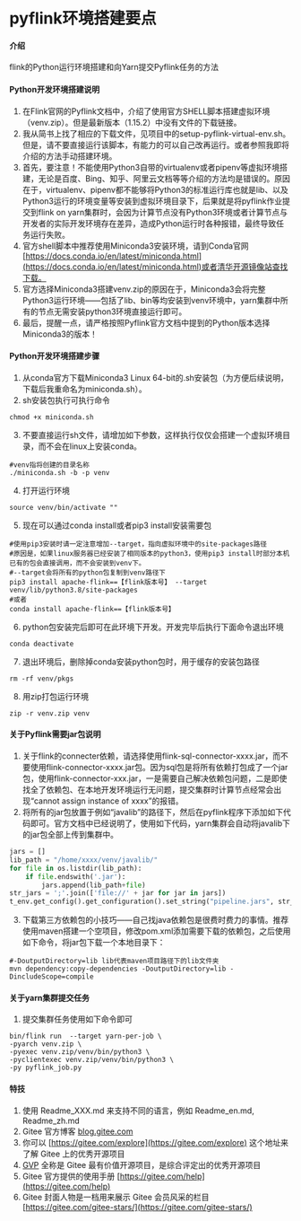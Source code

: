 # pyflink环境搭建要点

#### 介绍
flink的Python运行环境搭建和向Yarn提交Pyflink任务的方法

#### Python开发环境搭建说明

1.  在Flink官网的Pyflink文档中，介绍了使用官方SHELL脚本搭建虚拟环境（venv.zip）。但是最新版本（1.15.2）中没有文件的下载链接。
2.  我从简书上找了相应的下载文件，见项目中的setup-pyflink-virtual-env.sh。但是，请不要直接运行该脚本，有能力的可以自己改再运行。或者参照我即将介绍的方法手动搭建环境。
3.  首先，要注意！不能使用Python3自带的virtualenv或者pipenv等虚拟环境搭建，无论是百度、Bing、知乎、阿里云文档等等介绍的方法均是错误的。原因在于，virtualenv、pipenv都不能够将Python3的标准运行库也就是lib、以及Python3运行的环境变量等安装到虚拟环境目录下，后果就是将pyflink作业提交到flink on yarn集群时，会因为计算节点没有Python3环境或者计算节点与开发者的实际开发环境存在差异，造成Python运行时各种报错，最终导致任务运行失败。
4.  官方shell脚本中推荐使用Miniconda3安装环境，请到Conda官网[https://docs.conda.io/en/latest/miniconda.html](https://docs.conda.io/en/latest/miniconda.html)或者清华开源镜像站查找下载。
5.  官方选择Miniconda3搭建venv.zip的原因在于，Miniconda3会将完整Python3运行环境——包括了lib、bin等均安装到venv环境中，yarn集群中所有的节点无需安装python3环境直接运行即可。
6.  最后，提醒一点，请严格按照Pyflink官方文档中提到的Python版本选择Miniconda3的版本！

#### Python开发环境搭建步骤

1.  从conda官方下载Miniconda3 Linux 64-bit的.sh安装包（为方便后续说明，下载后我重命名为miniconda.sh）。
2.  sh安装包执行可执行命令
```shell
chmod +x miniconda.sh
```
3.  不要直接运行sh文件，请增加如下参数，这样执行仅仅会搭建一个虚拟环境目录，而不会在linux上安装conda。
```shell
#venv指将创建的目录名称
./miniconda.sh -b -p venv
```
4.  打开运行环境
```shell
source venv/bin/activate ""
```
5.  现在可以通过conda install或者pip3 install安装需要包
```shell
#使用pip3安装时请一定注意增加--target，指向虚拟环境中的site-packages路径
#原因是，如果linux服务器已经安装了相同版本的python3，使用pip3 install时部分本机已有的包会直接调用，而不会安装到venv下。
#--target会将所有的python包复制到venv路径下
pip3 install apache-flink==【flink版本号】 --target venv/lib/python3.8/site-packages
#或者
conda install apache-flink==【flink版本号】
```
6.  python包安装完后即可在此环境下开发。开发完毕后执行下面命令退出环境
```shell
conda deactivate
```
7.  退出环境后，删除掉conda安装python包时，用于缓存的安装包路径
```shell
rm -rf venv/pkgs
```
8.  用zip打包运行环境
```shell
zip -r venv.zip venv
```

#### 关于Pyflink需要jar包说明

1.  关于flink的connecter依赖，请选择使用flink-sql-connector-xxxx.jar，而不要使用flink-connector-xxxx.jar包。因为sql包是将所有依赖打包成了一个jar包，使用flink-connector-xxx.jar，一是需要自己解决依赖包问题，二是即使找全了依赖包、在本地开发环境运行无问题，提交集群时计算节点经常会出现“cannot assign instance of xxxx”的报错。
2.  将所有的jar包放置于例如“javalib”的路径下，然后在pyflink程序下添加如下代码即可。官方文档中已经说明了，使用如下代码，yarn集群会自动将javalib下的jar包全部上传到集群中。
```python
jars = []
lib_path = "/home/xxxx/venv/javalib/"
for file in os.listdir(lib_path):
    if file.endswith('.jar'):
        jars.append(lib_path+file)
str_jars = ';'.join(['file://' + jar for jar in jars])
t_env.get_config().get_configuration().set_string("pipeline.jars", str_jars)
```
3.  下载第三方依赖包的小技巧——自己找java依赖包是很费时费力的事情。推荐使用maven搭建一个空项目，修改pom.xml添加需要下载的依赖包，之后使用如下命令，将jar包下载一个本地目录下：
```shell
#-DoutputDirectory=lib lib代表maven项目路径下的lib文件夹
mvn dependency:copy-dependencies -DoutputDirectory=lib -DincludeScope=compile
```

#### 关于yarn集群提交任务
1.  提交集群任务使用如下命令即可
```shell
bin/flink run  --target yarn-per-job \
-pyarch venv.zip \
-pyexec venv.zip/venv/bin/python3 \
-pyclientexec venv.zip/venv/bin/python3 \
-py pyflink_job.py
```

#### 特技

1.  使用 Readme\_XXX.md 来支持不同的语言，例如 Readme\_en.md, Readme\_zh.md
2.  Gitee 官方博客 [blog.gitee.com](https://blog.gitee.com)
3.  你可以 [https://gitee.com/explore](https://gitee.com/explore) 这个地址来了解 Gitee 上的优秀开源项目
4.  [GVP](https://gitee.com/gvp) 全称是 Gitee 最有价值开源项目，是综合评定出的优秀开源项目
5.  Gitee 官方提供的使用手册 [https://gitee.com/help](https://gitee.com/help)
6.  Gitee 封面人物是一档用来展示 Gitee 会员风采的栏目 [https://gitee.com/gitee-stars/](https://gitee.com/gitee-stars/)
